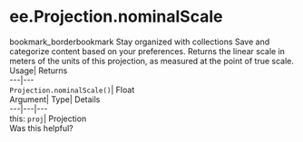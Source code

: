  
#  ee.Projection.nominalScale 
bookmark_borderbookmark Stay organized with collections  Save and categorize content based on your preferences.
Returns the linear scale in meters of the units of this projection, as measured at the point of true scale. 
Usage| Returns  
---|---  
`Projection.nominalScale()`| Float  
Argument| Type| Details  
---|---|---  
this: `proj`| Projection  
Was this helpful?
